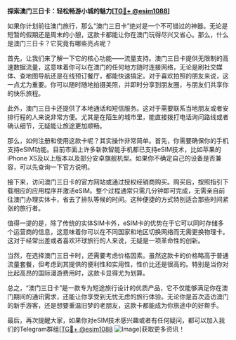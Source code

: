 **探索澳门三日卡：轻松畅游小城的魅力[[TG💪+ @esim1088](https://t.me/s/esim1088)]**

如果你计划前往澳门旅行，那么“澳门三日卡”绝对是一个不可错过的神器。无论是短暂的假期还是周末的小憩，这款卡都能让你在澳门玩得尽兴又省心。那么，什么是澳门三日卡？它究竟有哪些亮点呢？

首先，让我们来了解一下它的核心功能——流量支持。澳门三日卡提供无限制的高速数据流量，这意味着你可以在澳门的任何地方随时连接网络，无论是刷社交媒体、查地图导航还是在线预订餐厅，都能快速搞定。对于喜欢拍照的朋友来说，这一点尤为重要。你可以随时随地拍摄美照，并即时分享到朋友圈，与朋友们共享你的快乐旅程。

此外，澳门三日卡还提供了本地通话和短信服务。这对于需要联系当地朋友或者安排行程的人来说非常方便。尤其是在陌生的城市里，能直接拨打电话询问路线或者确认细节，无疑能让旅途更加顺畅。

那么，如何注册和使用这款卡呢？其实操作非常简单。首先，你需要确保你的手机支持eSIM功能。目前市面上许多新款智能手机都已支持eSIM技术，比如苹果的iPhone XS及以上版本以及部分安卓旗舰机型。如果你不确定自己的设备是否兼容，可以先查询一下官方说明。

接下来，访问澳门三日卡的官方网站或通过授权经销商购买。购买后，按照指引下载相应的应用程序并激活eSIM。整个过程通常只需几分钟即可完成，无需亲自前往澳门办理实体卡，省去了排队等候的时间。这种便捷的方式特别适合那些时间紧张的旅行者。

值得一提的是，除了传统的实体SIM卡外，eSIM卡的优势在于它可以同时存储多个运营商的信息，这意味着你可以在不同国家和地区切换网络而无需更换物理卡。这对于经常出差或者喜欢环球旅行的人来说，无疑是一项革命性的创新。

当然，在选择澳门三日卡时，还需要考虑价格因素。虽然这款卡的价格略高于普通流量套餐，但考虑到其提供的便利性和实用性，性价比还是很高的。特别是当你对比起高昂的国际漫游费用时，这款卡显得尤为划算。

总之，“澳门三日卡”是一款专为短途旅行设计的优质产品，它不仅能够满足你在澳门期间的通讯需求，还能让你享受到无忧无虑的旅行体验。无论你是首次造访澳门的新手游客，还是想要重温旧梦的老朋友，这款卡都能成为你旅途中的好帮手。

最后，再次提醒大家，如果你对eSIM技术感兴趣或者有任何疑问，都可以加入我们的Telegram群组[[TG💪+ @esim1088](https://t.me/s/esim1088) ![Image](https://i.postimg.cc/4NQfJmqS/Snipaste-2025-05-13-00-14-12.png)]获取更多资讯！